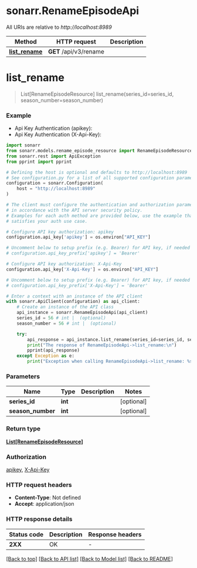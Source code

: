 # sonarr.RenameEpisodeApi

All URIs are relative to *http://localhost:8989*

Method | HTTP request | Description
------------- | ------------- | -------------
[**list_rename**](RenameEpisodeApi.md#list_rename) | **GET** /api/v3/rename | 


# **list_rename**
> List[RenameEpisodeResource] list_rename(series_id=series_id, season_number=season_number)

### Example

* Api Key Authentication (apikey):
* Api Key Authentication (X-Api-Key):

```python
import sonarr
from sonarr.models.rename_episode_resource import RenameEpisodeResource
from sonarr.rest import ApiException
from pprint import pprint

# Defining the host is optional and defaults to http://localhost:8989
# See configuration.py for a list of all supported configuration parameters.
configuration = sonarr.Configuration(
    host = "http://localhost:8989"
)

# The client must configure the authentication and authorization parameters
# in accordance with the API server security policy.
# Examples for each auth method are provided below, use the example that
# satisfies your auth use case.

# Configure API key authorization: apikey
configuration.api_key['apikey'] = os.environ["API_KEY"]

# Uncomment below to setup prefix (e.g. Bearer) for API key, if needed
# configuration.api_key_prefix['apikey'] = 'Bearer'

# Configure API key authorization: X-Api-Key
configuration.api_key['X-Api-Key'] = os.environ["API_KEY"]

# Uncomment below to setup prefix (e.g. Bearer) for API key, if needed
# configuration.api_key_prefix['X-Api-Key'] = 'Bearer'

# Enter a context with an instance of the API client
with sonarr.ApiClient(configuration) as api_client:
    # Create an instance of the API class
    api_instance = sonarr.RenameEpisodeApi(api_client)
    series_id = 56 # int |  (optional)
    season_number = 56 # int |  (optional)

    try:
        api_response = api_instance.list_rename(series_id=series_id, season_number=season_number)
        print("The response of RenameEpisodeApi->list_rename:\n")
        pprint(api_response)
    except Exception as e:
        print("Exception when calling RenameEpisodeApi->list_rename: %s\n" % e)
```



### Parameters


Name | Type | Description  | Notes
------------- | ------------- | ------------- | -------------
 **series_id** | **int**|  | [optional] 
 **season_number** | **int**|  | [optional] 

### Return type

[**List[RenameEpisodeResource]**](RenameEpisodeResource.md)

### Authorization

[apikey](../README.md#apikey), [X-Api-Key](../README.md#X-Api-Key)

### HTTP request headers

 - **Content-Type**: Not defined
 - **Accept**: application/json

### HTTP response details

| Status code | Description | Response headers |
|-------------|-------------|------------------|
**2XX** | OK |  -  |

[[Back to top]](#) [[Back to API list]](../README.md#documentation-for-api-endpoints) [[Back to Model list]](../README.md#documentation-for-models) [[Back to README]](../README.md)


